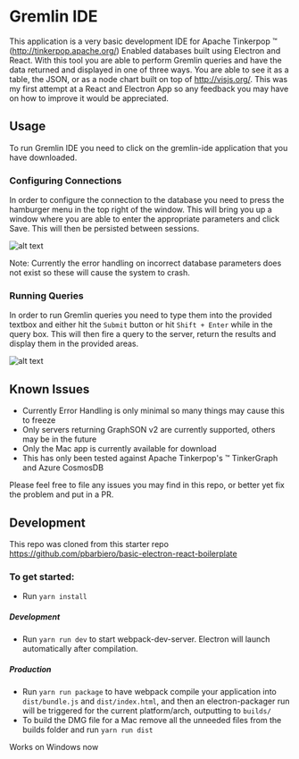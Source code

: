 # Gremlin IDE
This application is a very basic development IDE for Apache Tinkerpop &trade; (http://tinkerpop.apache.org/) Enabled databases built using Electron and React.  With this tool you are able to perform Gremlin queries and have the data returned and displayed in one of three ways.  You are able to see it as a table, the JSON, or as a node chart built on top of http://visjs.org/.  This was my first attempt at a React and Electron App so any feedback you may have on how to improve it would be appreciated.

## Usage
To run Gremlin IDE you need to click on the gremlin-ide application that you have downloaded.  

### Configuring Connections
In order to configure the connection to the database you need to press the hamburger menu in the top right of the window.  This will bring you up a window where you are able to enter the appropriate parameters and click Save.  This will then be persisted between sessions.

![alt text](https://github.com/practicalgraph/gremlin-ide/blob/master/doc/img/setup_connections.png "Connection Configuration")

Note: Currently the error handling on incorrect database parameters does not exist so these will cause the system to crash.  

### Running Queries
In order to run Gremlin queries you need to type them into the provided textbox and either hit the `Submit` button or hit `Shift + Enter` while in the query box.  This will then fire a query to the server, return the results and display them in the provided areas.

![alt text](https://github.com/practicalgraph/gremlin-ide/blob/master/doc/img/query.png "Query")

## Known Issues
* Currently Error Handling is only minimal so many things may cause this to freeze
* Only servers returning GraphSON v2 are currently supported, others may be in the future
* Only the Mac app is currently available for download
* This has only been tested against Apache Tinkerpop's &trade; TinkerGraph and Azure CosmosDB

Please feel free to file any issues you may find in this repo, or better yet fix the problem and put in a PR.


## Development
This repo was cloned from this starter repo https://github.com/pbarbiero/basic-electron-react-boilerplate

### To get started:
* Run `yarn install`

##### Development
* Run `yarn run dev` to start webpack-dev-server. Electron will launch automatically after compilation.

##### Production
* Run `yarn run package` to have webpack compile your application into `dist/bundle.js` and `dist/index.html`, and then an electron-packager run will be triggered for the current platform/arch, outputting to `builds/`
* To build the DMG file for a Mac remove all the unneeded files from the builds folder and run `yarn run dist`

Works on Windows now
